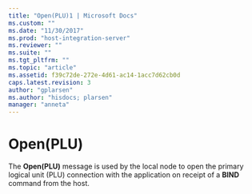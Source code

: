 ```yaml
---
title: "Open(PLU)1 | Microsoft Docs"
ms.custom: ""
ms.date: "11/30/2017"
ms.prod: "host-integration-server"
ms.reviewer: ""
ms.suite: ""
ms.tgt_pltfrm: ""
ms.topic: "article"
ms.assetid: f39c72de-272e-4d61-ac14-1acc7d62cb0d
caps.latest.revision: 3
author: "gplarsen"
ms.author: "hisdocs; plarsen"
manager: "anneta"
---
```

# Open(PLU)
The **Open(PLU)** message is used by the local node to open the primary logical unit (PLU) connection with the application on receipt of a **BIND** command from the host.